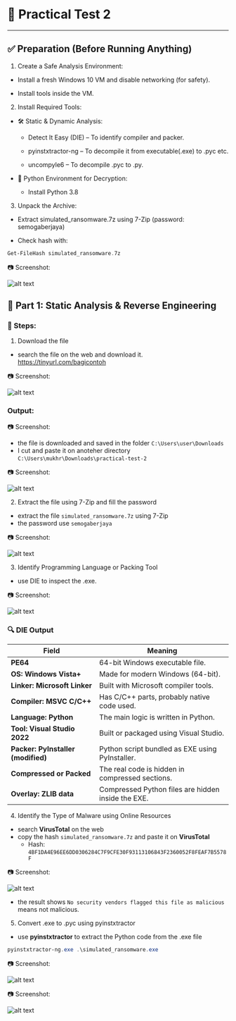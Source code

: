 # 🧪 Practical Test 2

---

## ✅ Preparation (Before Running Anything)

1. Create a Safe Analysis Environment:

- Install a fresh Windows 10 VM and disable networking (for safety).

- Install tools inside the VM.

2. Install Required Tools:

- 🛠️ Static & Dynamic Analysis:
   
    - Detect It Easy (DIE) – To identify compiler and packer.

    - pyinstxtractor-ng – To decompile it from executable(.exe) to .pyc etc.

    - uncompyle6 – To decompile .pyc to .py.

- 🔐 Python Environment for Decryption:

    - Install Python 3.8

3. Unpack the Archive:

- Extract simulated_ransomware.7z using 7-Zip (password: semogaberjaya)

- Check hash with:
 ```powershell
Get-FileHash simulated_ransomware.7z 
 ```

📷 Screenshot:

![alt text](<Screenshots/hash.png>) 

## 🧪 Part 1: Static Analysis & Reverse Engineering

### 🔧 Steps:

1. Download the file

- search the file on the web and download it. https://tinyurl.com/bagicontoh

📷 Screenshot:

![alt text](<Screenshots/task1_download1.png>)  

### Output:

📷 Screenshot:

- the file is downloaded and saved in the folder `C:\Users\user\Downloads`
- I cut and paste it on anoteher directory `C:\Users\mukhr\Downloads\practical-test-2` 

📷 Screenshot:

![alt text](<Screenshots/task1_download2.png>) 

2. Extract the file using 7-Zip and fill the password

- extract the file `simulated_ransomware.7z` using 7-Zip
- the password use `semogaberjaya`

📷 Screenshot:

![alt text](<Screenshots/task1_download3.png>) 

3. Identify Programming Language or Packing Tool

- use DIE to inspect the .exe.

📷 Screenshot:

![alt text](<Screenshots/task1_die.png>)  

### 🔍 DIE Output

| Field | Meaning |
|-------|--------|
| **PE64** | 64-bit Windows executable file. |
| **OS: Windows Vista+** | Made for modern Windows (64-bit). |
| **Linker: Microsoft Linker** | Built with Microsoft compiler tools. |
| **Compiler: MSVC C/C++** | Has C/C++ parts, probably native code used. |
| **Language: Python** | The main logic is written in Python. |
| **Tool: Visual Studio 2022** | Built or packaged using Visual Studio. |
| **Packer: PyInstaller (modified)** | Python script bundled as EXE using PyInstaller. |
| **Compressed or Packed** | The real code is hidden in compressed sections. |
| **Overlay: ZLIB data** | Compressed Python files are hidden inside the EXE. |

4. Identify the Type of Malware using Online Resources 

- search **VirusTotal** on the web
- copy the hash `simulated_ransomware.7z` and paste it on **VirusTotal**
    - Hash: `4BF1DA4E96EE6DD0306284C7F9CFE30F93113106843F2360052F8FEAF7B5578F`

📷 Screenshot:

![alt text](<Screenshots/task1_virustotal.png>)  

- the result shows `No security vendors flagged this file as malicious` means not malicious.

5. Convert .exe to .pyc using pyinstxtractor

- use **pyinstxtractor** to extract the Python code from the .exe file

``` powershell
pyinstxtractor-ng.exe .\simulated_ransomware.exe
```

📷 Screenshot:

![alt text](<Screenshots/task1_pyinstxtractor.png>) 

📷 Screenshot:

![alt text](<Screenshots/extracted.png>) 

